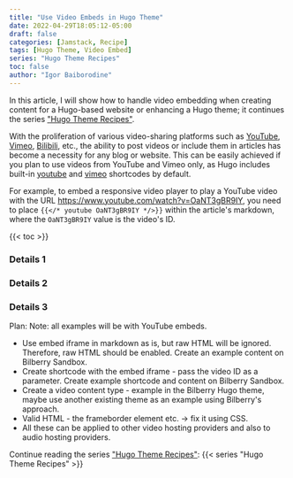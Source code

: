 ```yaml
---
title: "Use Video Embeds in Hugo Theme"
date: 2022-04-29T18:05:12-05:00
draft: false
categories: [Jamstack, Recipe]
tags: [Hugo Theme, Video Embed]
series: "Hugo Theme Recipes"
toc: false
author: "Igor Baiborodine"
---
```


In this article, I will show how to handle video embedding when creating content for a Hugo-based website or enhancing a Hugo theme; 
it continues the  series ["Hugo Theme Recipes"](/series/hugo-theme-recipes/).

<!--more-->

With the proliferation of various video-sharing platforms such as [YouTube](https://www.youtube.com/), [Vimeo](https://vimeo.com/), [Bilibili](https://www.bilibili.com/), etc., the ability to post videos or include them in articles has become a necessity for any blog or website.
This can be easily achieved if you plan to use videos from YouTube and Vimeo only, as Hugo includes built-in [youtube](https://gohugo.io/content-management/shortcodes/#youtube) and [vimeo](https://gohugo.io/content-management/shortcodes/#vimeo) shortcodes by default.

For example, to embed a responsive video player to play a YouTube video with the URL https://www.youtube.com/watch?v=OaNT3gBR9IY, you need to place `{{</* youtube OaNT3gBR9IY */>}}` within the article's markdown, where the `OaNT3gBR9IY` value is the video's ID.

{{< toc >}}

### Details 1
### Details 2
### Details 3

Plan:
Note: all examples will be with YouTube embeds.
- Use embed iframe in markdown as is, but raw HTML will be ignored. Therefore, raw HTML should be enabled. Create an example content on Bilberry Sandbox.
- Create shortcode with the embed iframe - pass the video ID as a parameter. Create example shortcode and content on Bilberry Sandbox.
- Create a video content type - example in the Bilberry Hugo theme, maybe use another existing theme as an example using Bilberry's approach.
- Valid HTML - the frameborder element etc. -> fix it using CSS.
- All these can be applied to other video hosting providers and also to audio hosting providers.

Continue reading the series ["Hugo Theme Recipes"](/series/hugo-theme-recipes/):
{{< series "Hugo Theme Recipes" >}}
